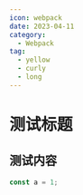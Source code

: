 ```yaml
---
icon: webpack
date: 2023-04-11
category: 
  - Webpack
tag:
  - yellow
  - curly
  - long
---
```

# 测试标题
## 测试内容
```javascript
const a = 1;
```